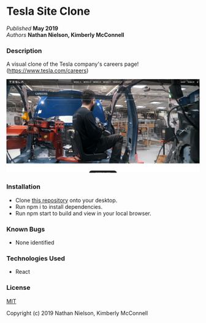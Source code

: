 # Tesla Site Clone



_Published_ **May 2019**<br>
_Authors_ **Nathan Nielson, Kimberly McConnell**
### Description


A visual clone of the Tesla company's careers page! (https://www.tesla.com/careers)

![Our Site](/src/assets/images/siteImage.png)

### Installation

- Clone [this repository](https://github.com/Nathanbn123/TESLA-CLONE) onto your desktop.
- Run npm i to install dependencies.
- Run npm start to build and view in your local browser.

### Known Bugs

- None identified

### Technologies Used

- React

### License

[MIT](./LICENSE.txt)

Copyright (c) 2019 Nathan Nielson, Kimberly McConnell
